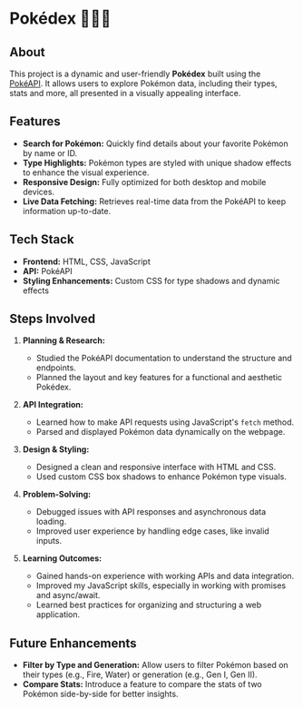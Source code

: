 # Pokédex 🌱🔥💧

## About

This project is a dynamic and user-friendly **Pokédex** built using the [PokéAPI](https://pokeapi.co/). It allows users to explore Pokémon data, including their types, stats and more, all presented in a visually appealing interface.

## Features

- **Search for Pokémon:** Quickly find details about your favorite Pokémon by name or ID.
- **Type Highlights:** Pokémon types are styled with unique shadow effects to enhance the visual experience.
- **Responsive Design:** Fully optimized for both desktop and mobile devices.
- **Live Data Fetching:** Retrieves real-time data from the PokéAPI to keep information up-to-date.

## Tech Stack

- **Frontend:** HTML, CSS, JavaScript
- **API:** PokéAPI
- **Styling Enhancements:** Custom CSS for type shadows and dynamic effects

## Steps Involved

1. **Planning & Research:**

   - Studied the PokéAPI documentation to understand the structure and endpoints.
   - Planned the layout and key features for a functional and aesthetic Pokédex.

2. **API Integration:**

   - Learned how to make API requests using JavaScript's `fetch` method.
   - Parsed and displayed Pokémon data dynamically on the webpage.

3. **Design & Styling:**

   - Designed a clean and responsive interface with HTML and CSS.
   - Used custom CSS box shadows to enhance Pokémon type visuals.

4. **Problem-Solving:**

   - Debugged issues with API responses and asynchronous data loading.
   - Improved user experience by handling edge cases, like invalid inputs.

5. **Learning Outcomes:**
   - Gained hands-on experience with working APIs and data integration.
   - Improved my JavaScript skills, especially in working with promises and async/await.
   - Learned best practices for organizing and structuring a web application.

## Future Enhancements

- **Filter by Type and Generation:** Allow users to filter Pokémon based on their types (e.g., Fire, Water) or generation (e.g., Gen I, Gen II).
- **Compare Stats:** Introduce a feature to compare the stats of two Pokémon side-by-side for better insights.
